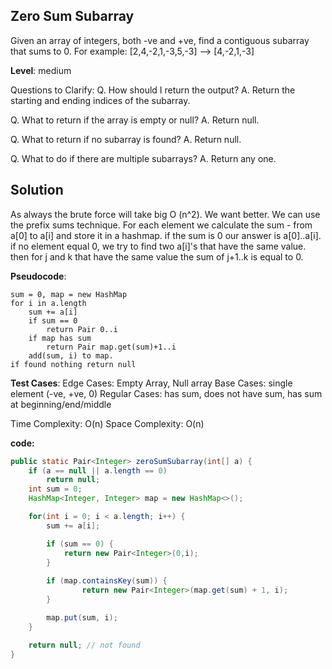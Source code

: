 ## Zero Sum Subarray

Given an array of integers, both -ve and +ve, find a contiguous subarray that sums to 0.
For example: \[2,4,-2,1,-3,5,-3\] --> \[4,-2,1,-3\]

**Level**: medium

Questions to Clarify:
Q. How should I return the output?
A. Return the starting and ending indices of the subarray.

Q. What to return if the array is empty or null?
A. Return null.

Q. What to return if no subarray is found?
A. Return null.

Q. What to do if there are multiple subarrays?
A. Return any one.

## Solution

As always the brute force will take big O (n^2). We want better. We can use the prefix sums technique. For each element we calculate the sum - from a\[0\] to a\[i\] and store it in a hashmap. if the sum is 0 our answer is a\[0\]..a\[i\].
if no element equal 0, we try to find two a\[i\]'s that have the same value. then for j and k that have the same value the sum of j+1..k is equal to 0.

**Pseudocode**:

```
sum = 0, map = new HashMap
for i in a.length   
    sum += a[i]
    if sum == 0
        return Pair 0..i
    if map has sum
        return Pair map.get(sum)+1..i
    add(sum, i) to map.
if found nothing return null
```

**Test Cases**:
Edge Cases: Empty Array, Null array
Base Cases: single element (-ve, +ve, 0)
Regular Cases: has sum, does not have sum, has sum at beginning/end/middle

Time Complexity: O(n)
Space Complexity: O(n)

**code:**

```java
public static Pair<Integer> zeroSumSubarray(int[] a) {
    if (a == null || a.length == 0)
        return null;
    int sum = 0;
    HashMap<Integer, Integer> map = new HashMap<>();

    for(int i = 0; i < a.length; i++) {
        sum += a[i];

        if (sum == 0) {
            return new Pair<Integer>(0,i);
        }
        
        if (map.containsKey(sum)) {
                return new Pair<Integer>(map.get(sum) + 1, i);
        }

        map.put(sum, i);
    }

    return null; // not found
}
```